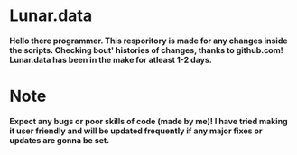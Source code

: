 # Lunar.data
**Hello there programmer. This resporitory is made for any changes inside the scripts. Checking bout' histories of changes, thanks to github.com!
Lunar.data has been in the make for atleast 1-2 days.**
# Note
**Expect any bugs or poor skills of code (made by me)! I have tried making it user friendly and will be updated
frequently if any major fixes or updates are gonna be set.** 
